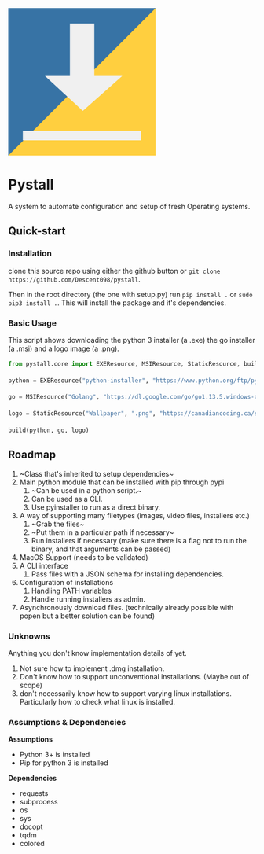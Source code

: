 

<img src="./pystall-logo.png" style="zoom:30%;" />



# Pystall

A system to automate configuration and setup of fresh Operating systems.



## Quick-start

### Installation

clone this source repo using either the github button or ```git clone https://github.com/Descent098/pystall```.

Then in the root directory (the one with setup.py) run ```pip install .``` or ```sudo pip3 install .```. This will install the package and it's dependencies.

### Basic Usage

This script shows downloading the python 3 installer (a .exe) the go installer (a .msi) and a logo image (a .png).

```python
from pystall.core import EXEResource, MSIResource, StaticResource, build

python = EXEResource("python-installer", "https://www.python.org/ftp/python/3.8.1/python-3.8.1.exe")

go = MSIResource("Golang", "https://dl.google.com/go/go1.13.5.windows-amd64.msi")

logo = StaticResource("Wallpaper", ".png", "https://canadiancoding.ca/static/img/post-banners/python-post-banner.9bf19b390832.png")

build(python, go, logo)
```

## Roadmap


1. ~Class that's inherited to setup dependencies~
2. Main python module that can be installed with pip through pypi
    1. ~Can be used in a python script.~
    2. Can be used as a CLI. 
    3. Use pyinstaller to run as a direct binary.
3. A way of supporting many filetypes (images, video files, installers etc.)
    1. ~Grab the files~
    2. ~Put them in a particular path if necessary~
    3. Run installers if necessary (make sure there is a flag not to run the binary, and that arguments can be passed)
4. MacOS Support (needs to be validated)
5. A CLI interface
    1. Pass files with a JSON schema for installing dependencies.
6. Configuration of installations
    1. Handling PATH variables
    2. Handle running installers as admin.
7. Asynchronously download files. (technically already possible with popen but a better solution can be found)


### Unknowns

Anything you don't know implementation details of yet.



1. Not sure how to implement .dmg installation.
2. Don't know how to support unconventional installations. (Maybe out of scope)
3. don't necessarily know how to support varying linux installations. Particularly how to check what linux is installed. 





### Assumptions & Dependencies

**Assumptions**

- Python 3+ is installed
- Pip for python 3 is installed



**Dependencies**

- requests
- subprocess
- os
- sys
- docopt
- tqdm
- colored

